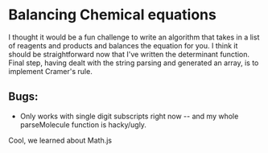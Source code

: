 # Balancing Chemical equations
I thought it would be a fun challenge to write an algorithm that takes in a list of reagents and products and balances the equation for you. I think it should be straightforward now that I've written the determinant function. Final step, having dealt with the string parsing and generated an array, is to implement Cramer's rule.

## Bugs:
- Only works with single digit subscripts right now -- and my whole parseMolecule function is hacky/ugly.


Cool, we learned about Math.js
